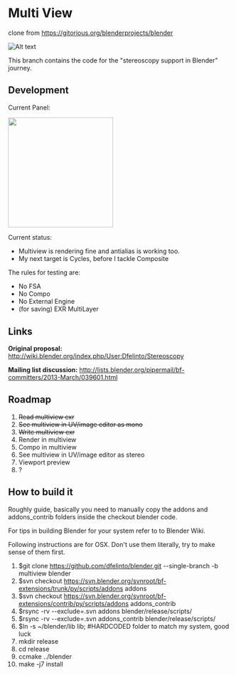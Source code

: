 Multi View
==========
clone from https://gitorious.org/blenderprojects/blender

![Alt text](http://wiki.blender.org/uploads/0/0d/Dev-Stereoscopy-MirroredSample.png "BMW model by Mike Pan")

This branch contains the code for the "stereoscopy support in Blender" journey.

Development
-----------
Current Panel:

<img src="http://dalaifelinto.com/ftp/multiview/multiview_panel.jpg" alt="" width="235.5px" height="247.5px"/>

Current status:
* Multiview is rendering fine and antialias is working too.
* My next target is Cycles, before I tackle Composite

The rules for testing are:
* No FSA
* No Compo
* No External Engine
* (for saving) EXR MultiLayer

Links
-----
**Original proposal:** http://wiki.blender.org/index.php/User:Dfelinto/Stereoscopy

**Mailing list discussion:** http://lists.blender.org/pipermail/bf-committers/2013-March/039601.html

Roadmap
-------
 1. ~~Read multiview exr~~
 2. ~~See multiview in UV/image editor as mono~~
 3. ~~Write multiview exr~~
 4. Render in multiview
 5. Compo in multiview
 6. See multiview in UV/image editor as stereo
 7. Viewport preview
 8. ?

How to build it
---------------
Roughly guide, basically you need to manually copy the addons and addons_contrib folders inside the checkout blender code.

For tips in building Blender for your system refer to to Blender Wiki.

Following instructions are for OSX. Don't use them literally, try to make sense of them first.

 1. $git clone https://github.com/dfelinto/blender.git --single-branch -b multiview blender
 2. $svn checkout https://svn.blender.org/svnroot/bf-extensions/trunk/py/scripts/addons addons
 3. $svn checkout https://svn.blender.org/svnroot/bf-extensions/contrib/py/scripts/addons addons_contrib
 4. $rsync -rv --exclude=.svn addons blender/release/scripts/
 5. $rsync -rv --exclude=.svn addons_contrib blender/release/scripts/
 6. $ln -s ~/blender/lib lib; #HARDCODED folder to match my system, good luck
 7. mkdir release
 8. cd release
 9. ccmake ../blender
 10. make -j7 install
